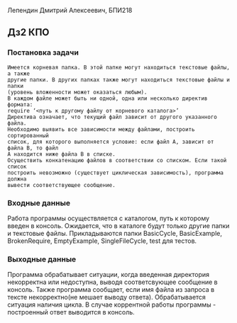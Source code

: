 Лепендин Дмитрий Алексеевич, БПИ218

## Дз2 КПО

### Постановка задачи

````
Имеется корневая папка. В этой папке могут находиться текстовые файлы, а также
другие папки. В других папках также могут находиться текстовые файлы и папки
(уровень вложенности может оказаться любым).
В каждом файле может быть ни одной, одна или несколько директив формата:
require ‘<путь к другому файлу от корневого каталога>’
Директива означает, что текущий файл зависит от другого указанного файла.
Необходимо выявить все зависимости между файлами, построить сортированный
список, для которого выполняется условие: если файл А, зависит от файла В, то файл
А находится ниже файла В в списке.
Осуществить конкатенацию файлов в соответствии со списком. Если такой список
построить невозможно (существует циклическая зависимость), программа должна
вывести соответствующее сообщение.
````

### Входные данные

Работа программы осуществляется с каталогом, путь к которому введен в консоль.
Ожидается, что в каталоге будут только другие папки и текстовые файлы.
Прикладываются папки BasicCycle, BasicExample, BrokenRequire, EmptyExample, SingleFileCycle, test для тестов.

### Выходные данные

Программа обрабатывает ситуации, когда введенная директория некорректна или недоступна,
выводя соответсвующее сообщение в консоль. Также программа сообщает, если имя файла
из запроса в тексте некорректно(не мешает выводу ответа). Обрабатывается ситуация наличия цикла.
В случае коррентной работы программы - построенный ответ выводится в консоль.
